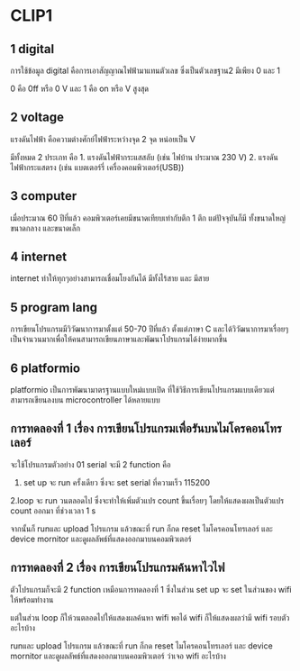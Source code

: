 # CLIP1
## 1 digital
การใช้ข้อมูล digital คือการเอาสัญญาณไฟฟ้ามาแทนตัวเลข ซึ่งเป็นตัวเลขฐาน2 มีเพียง 0 และ 1 

0 คือ 0ff หรือ 0 V และ 1 คือ on หรือ V สูงสุด
## 2 voltage
แรงดันไฟฟ้า คือความต่างศักย์ไฟฟ้าระหว่างจุด 2 จุด หน่อยเป็น V 

มีทั้งหมด 2 ประเภท คือ 1. แรงดันไฟฟ้ากระแสสลับ (เช่น ไฟบ้าน ประมาณ 230 V)  2. แรงดันไฟฟ้ากระแสตรง (เช่น แบตเตอร์รี่ เครื่องคอมพิวเตอร์(USB))
## 3 computer
เมื่อประมาณ 60 ปีที่แล้ว คอมพิวเตอร์เคยมีขนาดเทียบเท่ากับตึก 1 ตึก แต่ปัจจุบันก็มี ทั้งขนาดใหญ่ ขนาดกลาง และขนาดเล็ก 
## 4 internet
internet ทำให้ทุกๆอย่างสามารถเชื่อมโยงกันได้ มีทั้งไร้สาย และ มีสาย
## 5 program lang
การเขียนโปรแกรมมีวิวัฒนาการมาตั้งแต่ 50-70 ปีที่แล้ว ตั้งแต่ภาษา C และได้วิวัฒนาการมาเรื่อยๆเป็นจำนวนมากเพื่อให้คนสามารถเขียนภาษาและพัฒนาโปรแกรมได้ง่ายมากขึ้น
## 6 platformio
platformio เป็นการพัฒนามาตรฐานแบบใหม่แบบเปิด ที่ใช้วิธีการเขียนโปรแกรมแบบเดียวแต่สามารถเขียนลงบน microcontroller ได้หลายแบบ
## การทดลองที่ 1 เรื่อง การเขียนโปรแกรมเพื่อรันบนไมโครคอนโทรเลอร์
จะใช้โปรแกรมตัวอย่าง 01 serial จะมี 2 function คือ

1. set up จะ run ครั้งเดียว ซึ่งจะ set serial ที่ความเร็ว 115200

2.loop จะ run วนตลอดไป ซึ่งจะทำให้เพิ่มตัวแปร count ขึ้นเรื่อยๆ โดยให้แสดงผลเป็นตัวแปร count ออกมา ที่ช่วงเวลา 1 s 

จากนั้นก็ runและ upload โปรแกรม แล้วขณะที่ run ก็กด reset ไมโครคอนโทรเลอร์ และ device mornitor และดูผลลัพธ์ที่แสดงออกมาบนคอมพิวเตอร์
## การทดลองที่ 2 เรื่อง การเขียนโปรแกรมค้นหาไวไฟ
ตัวโปรแกรมก็จะมี 2 function เหมือนการทดลองที่ 1 ซึ่งในส่วน set up จะ set ในส่วนของ wifi ให้พร้อมทำงาน 

แต่ในส่วน loop ก็ให้วนตลอดไปให้แสดงผลค้นหา wifi พอได้ wifi ก็ให้แสดงผลว่ามี wifi รอบตัวอะไรบ้าง

runและ upload โปรแกรม แล้วขณะที่ run ก็กด reset ไมโครคอนโทรเลอร์ และ device mornitor และดูผลลัพธ์ที่แสดงออกมาบนคอมพิวเตอร์ ว่าเจอ wifi อะไรบ้าง
